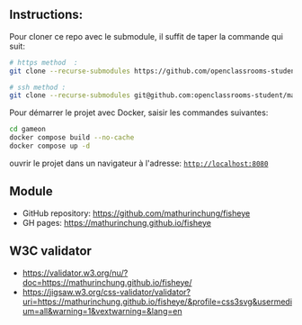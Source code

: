 ## Instructions:

Pour cloner ce repo avec le submodule, il suffit de taper la commande qui suit:
```bash
# https method  :
git clone --recurse-submodules https://github.com/openclassrooms-student/mathurinchung_frontend_6_04102022.git

# ssh method :
git clone --recurse-submodules git@github.com:openclassrooms-student/mathurinchung_frontend_6_04102022.git
```

Pour démarrer le projet avec Docker, saisir les commandes suivantes:
```bash
cd gameon
docker compose build --no-cache
docker compose up -d
```

ouvrir le projet dans un navigateur à l'adresse: [`http://localhost:8080`](http://localhost:8080)


## Module
* GitHub repository: https://github.com/mathurinchung/fisheye
* GH pages: https://mathurinchung.github.io/fisheye

## W3C validator
* https://validator.w3.org/nu/?doc=https://mathurinchung.github.io/fisheye/
* https://jigsaw.w3.org/css-validator/validator?uri=https://mathurinchung.github.io/fisheye/&profile=css3svg&usermedium=all&warning=1&vextwarning=&lang=en
<!-- * https://validator.w3.org/unicorn/check?ucn_uri=https://mathurinchung.github.io/fisheye/&ucn_task=conformance -->
